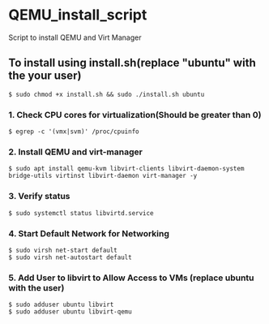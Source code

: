 # QEMU_install_script
Script to install QEMU and Virt Manager

## To install using install.sh(replace "ubuntu" with the your user)
```
$ sudo chmod +x install.sh && sudo ./install.sh ubuntu
```


### 1. Check CPU cores for virtualization(Should be greater than 0)

```
$ egrep -c '(vmx|svm)' /proc/cpuinfo
```

### 2. Install QEMU and virt-manager

```
$ sudo apt install qemu-kvm libvirt-clients libvirt-daemon-system bridge-utils virtinst libvirt-daemon virt-manager -y
```

### 3. Verify status

```
$ sudo systemctl status libvirtd.service
```

### 4. Start Default Network for Networking

```
$ sudo virsh net-start default
$ sudo virsh net-autostart default
```

### 5. Add User to libvirt to Allow Access to VMs (replace ubuntu with the user)

```
$ sudo adduser ubuntu libvirt
$ sudo adduser ubuntu libvirt-qemu
```
